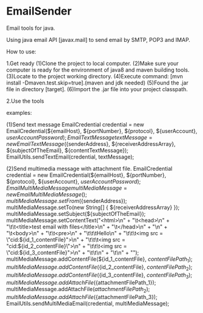 # EmailSender
Email tools for java.

Using java email API [javax.mail] to send email by SMTP, POP3 and IMAP.

How to use:

1.Get ready
(1)Clone the project to local computer.
(2)Make sure your computer is ready for the environment of java8 and maven building tools.
(3)Locate to the project working directory.
(4)Execute command: [mvn install -Dmaven.test.skip=true].(maven and jdk needed)
(5)Found the .jar file in directory [target].
(6)Import the .jar file into your project classpath.

2.Use the tools

examples:

(1)Send text message
EmailCredential credential = new EmailCredential(${emailHost}, ${portNumber}, ${protocol}, ${userAccount}, ${userAccountPassword});
EmailTextMessage textMessage = new EmailTextMessage(${senderAddress}, ${receiverAddressArray}, ${subjectOfTheEmail}, ${contentTextMessage});
EmailUtils.sendTextEmail(credential, textMessage);

(2)Send multimedia message with attachment file.
EmailCredential credential = new EmailCredential(${emailHost}, ${portNumber}, ${protocol}, ${userAccount}, ${userAccountPassword});
EmailMultiMediaMessage multiMediaMessage = new EmailMultiMediaMessage();
multiMediaMessage.setFrom(${senderAddress});
multiMediaMessage.setTo(new String[] { ${receiverAddressArray} });
multiMediaMessage.setSubject(${subjectOfTheEmail});
multiMediaMessage.setContentText("<html>\n" +
        "\t<head>\n" +
        "\t\t<title>test email with files</title>\n" +
        "\t</head>\n" +
        "\n" +
        "\t<body>\n" +
        "\t\t<pre>\n" +
        "\t\t\tHello\n" +
        "\t\t\t<img src = \"cid:${id_1_contentFile}\">\n" +
        "\t\t\t<img src = \"cid:${id_2_contentFile}\">\n" +
        "\t\t\t<img src = \"cid:${id_3_contentFile}\">\n" +
        "\t\t</pre>\n" +
        "\t</body>\n" +
        "</html>");
multiMediaMessage.addContentFile(${id_1_contentFile}, ${contentFilePath_1});
multiMediaMessage.addContentFile(${id_2_contentFile}, ${contentFilePath_2});
multiMediaMessage.addContentFile(${id_3_contentFile}, ${contentFilePath_3});
multiMediaMessage.addAttachFile(${attachmentFilePath_1});
multiMediaMessage.addAttachFile(${attachmentFilePath_2});
multiMediaMessage.addAttachFile(${attachmentFilePath_3});
EmailUtils.sendMultiMediaEmail(credential, multiMediaMessage);
